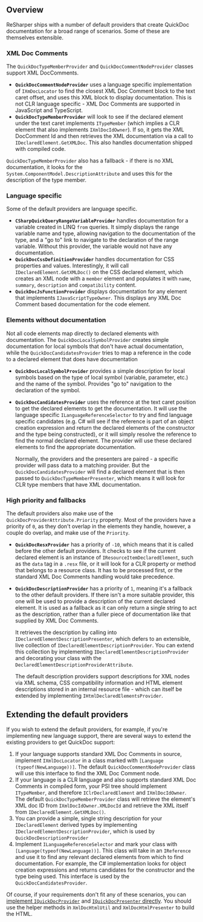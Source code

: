 [//]: # (title: Existing QuickDoc providers)



## Overview

ReSharper ships with a number of default providers that create QuickDoc documentation for a broad range of scenarios. Some of these are themselves extensible.

### XML Doc Comments

The `QuickDocTypeMemberProvider` and `QuickDocCommentNodeProvider` classes support XML DocComments. 

* **`QuickDocCommentNodeProvider`** uses a language specific implementation of `IXmDocLocator` to find the closest XML Doc Comment block to the text caret offset, and uses this XML block to display documentation. This is not CLR language specific - XML Doc Comments are supported in JavaScript and TypeScript.
* **`QuickDocTypeMemberProvider`** will look to see if the declared element under the text caret implements `ITypeMember` (which implies a CLR element that also implements `IXmlDocIdOwner`). If so, it gets the XML DocComment Id and then retrieves the XML documentation via a call to `IDeclaredElement.GetXMLDoc`. This also handles documentation shipped with compiled code.

`QuickDocTypeMemberProvider` also has a fallback - if there is no XML documentation, it looks for the `System.ComponentModel.DescriptionAttribute` and uses this for the description of the type member.

### Language specific

Some of the default providers are language specific.

* **`CSharpQuickQueryRangeVariableProvider`** handles documentation for a variable created in LINQ `from` queries. It simply displays the range variable name and type, allowing navigation to the documentation of the type, and a "go to" link to navigate to the declaration of the range variable. Without this provider, the variable would not have any documentation.
* **`QuickDocCssDefinitionProvider`** handles documentation for CSS properties and values. Interestingly, it will call `IDeclaredElement.GetXMLDoc()` on the CSS declared element, which creates an XML node with a `member` element and populates it with `name`, `summary`, `description` and `compatibility` content.
* **`QuickDocJsFunctionProvider`** displays documentation for any element that implements `IJavaScriptTypeOwner`. This displays any XML Doc Comment based documentation for the code element.

### Elements without documentation

Not all code elements map directly to declared elements with documentation. The `QuickDocLocalSymbolProvider` creates simple documentation for local symbols that don't have actual documentation, while the `QuickDocCandidatesProvider` tries to map a reference in the code to a declared element that does have documentation

* **`QuickDocLocalSymbolProvider`** provides a simple description for local symbols based on the type of local symbol (variable, parameter, etc.) and the name of the symbol. Provides "go to" navigation to the declaration of the symbol.
* **`QuickDocCandidatesProvider`** uses the reference at the text caret position to get the declared elements to get the documentation. It will use the language specific `ILanguageReferenceSelector` to try and find language specific candidates (e.g. C# will see if the reference is part of an object creation expression and return the declared elements of the constructor and the type being constructed), or it will simply resolve the reference to find the normal declared element. The provider will use these declared elements to find the appropriate documentation.

    Normally, the providers and the presenters are paired - a specific provider will pass data to a matching provider. But the `QuickDocCandidatesProvider` will find a declared element that is then passed to `QuickDocTypeMemberPresenter`, which means it will look for CLR type members that have XML documentation.

### High priority and fallbacks

The default providers also make use of the `QuickDocProviderAttribute.Priority` property. Most of the providers have a priority of `0`, as they don't overlap in the elements they handle, however, a couple do overlap, and make use of the `Priority`.

* **`QuickDocResxProvider`** has a priority of `-10`, which means that it is called before the other default providers. It checks to see if the current declared element is an instance of `IResourceItemDeclaredElement`, such as the `data` tag in a `.resx` file, or it will look for a CLR property or method that belongs to a resource class. It has to be processed first, or the standard XML Doc Comments handling would take precedence.

* **`QuickDocDescriptionProvider`** has a priority of `1`, meaning it's a fallback to the other default providers. If there isn't a more suitable provider, this one will be used to provide a description of the current declared element. It is used as a fallback as it can only return a single string to act as the description, rather than a fuller piece of documentation like that supplied by XML Doc Comments.

    It retrieves the description by calling into `IDeclaredElementDescriptionPresenter`, which defers to an extensible, live collection of `IDeclaredElementDescriptionProvider`. You can extend this collection by implementing `IDeclaredElementDescriptionProvider` and decorating your class with the `DeclaredElementDescriptionProviderAttribute`.
    
    The default description providers support descriptions for XML nodes via XML schema, CSS compatibility information and HTML element descriptions stored in an internal resource file - which can itself be extended by implementing `IHtmlDeclaredElementsProvider`.

## Extending the default providers

If you wish to extend the default providers, for example, if you're implementing new language support, there are several ways to extend the existing providers to get QuickDoc support:

1. If your language supports standard XML Doc Comments in source, implement `IXmlDocLocator` in a class marked with `[Language (typeof(NewLanguage))]`. The default `QuickDocCommentNodeProvider` class will use this interface to find the XML Doc Comment node.
2. If your language is a CLR language and also supports standard XML Doc Comments in compiled form, your PSI tree should implement `ITypeMember`, and therefore `IClrDeclaredElement` and `IXmlDocIdOwner`. The default `QuickDocTypeMemberProvider` class will retrieve the element's XML doc ID from `IXmlDocIdOwner.XMLDocId` and retrieve the XML itself from `IDeclaredElement.GetXMLDoc()`.
3. You can provide a simple, single string description for your `IDeclaredElement` derived types by implementing `IDeclaredElementDescriptionProvider`, which is used by `QuickDocDescriptionProvider`
4. Implement `ILanguageReferenceSelector` and mark your class with `[Language(typeof(NewLanguage))]`. This class will take in an `IReference` and use it to find any relevant declared elements from which to find documentation. For example, the C# implementation looks for object creation expressions and returns candidates for the constructor and the type being used. This interface is used by the `QuickDocCandidatesProvider`.

Of course, if your requirements don't fit any of these scenarios, you can [implement `IQuickDocProvider`](ImplementingProvider.md) and [`IQuickDocPresenter` directly](ImplementingPresenter.md). You should use the helper methods in `XmlDocHtmlUtil` and `XmlDocHtmlPresenter` to build the HTML.
